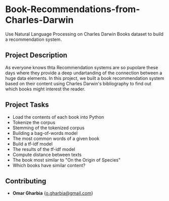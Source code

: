 # Book-Recommendations-from-Charles-Darwin
Use Natural Language Processing on Charles Darwin Books dataset to build a recommendation system.


## Project Description
As everyone knows thta Recommendation systems are so pupolare these days where they provide a deep undartanding of the connection between a huge data elements.  In this project, we built a book recommendation system based on their content using Charles Darwin's bibliography to find out which books might interest the reader.



## Project Tasks
* Load the contents of each book into Python
* Tokenize the corpus
* Stemming of the tokenized corpus
* Building a bag-of-words model
* The most common words of a given book
* Build a tf-idf model
* The results of the tf-idf model
* Compute distance between texts
* The book most similar to "On the Origin of Species"
* Which books have similar content?

## Contributing
* **Omar Gharbia** {o.gharbia@gmail.com}
